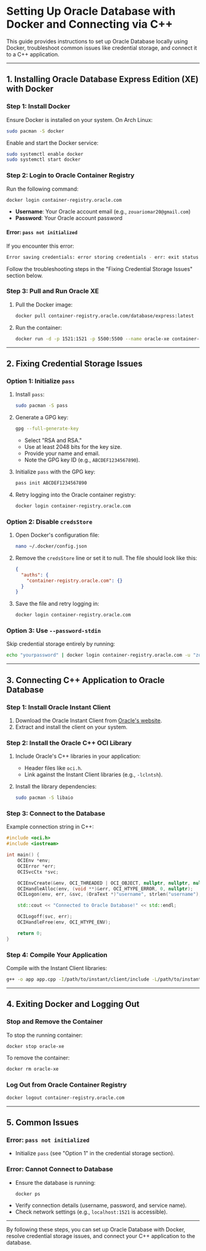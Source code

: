 # Setting Up Oracle Database with Docker and Connecting via C++

This guide provides instructions to set up Oracle Database locally using Docker, troubleshoot common issues like credential storage, and connect it to a C++ application.

---

## **1. Installing Oracle Database Express Edition (XE) with Docker**

### **Step 1: Install Docker**

Ensure Docker is installed on your system. On Arch Linux:

```bash
sudo pacman -S docker
```

Enable and start the Docker service:

```bash
sudo systemctl enable docker
sudo systemctl start docker
```

### **Step 2: Login to Oracle Container Registry**

Run the following command:

```bash
docker login container-registry.oracle.com
```

- **Username**: Your Oracle account email (e.g., `zouariomar20@gmail.com`)
- **Password**: Your Oracle account password

#### **Error: `pass not initialized`**

If you encounter this error:

```bash
Error saving credentials: error storing credentials - err: exit status 1, out: `pass not initialized`
```

Follow the troubleshooting steps in the "Fixing Credential Storage Issues" section below.

### **Step 3: Pull and Run Oracle XE**

1. Pull the Docker image:

   ```bash
   docker pull container-registry.oracle.com/database/express:latest
   ```

2. Run the container:
   ```bash
   docker run -d -p 1521:1521 -p 5500:5500 --name oracle-xe container-registry.oracle.com/database/express:latest
   ```

---

## **2. Fixing Credential Storage Issues**

### **Option 1: Initialize `pass`**

1. Install `pass`:

   ```bash
   sudo pacman -S pass
   ```

2. Generate a GPG key:

   ```bash
   gpg --full-generate-key
   ```

   - Select "RSA and RSA."
   - Use at least 2048 bits for the key size.
   - Provide your name and email.
   - Note the GPG key ID (e.g., `ABCDEF1234567890`).

3. Initialize `pass` with the GPG key:

   ```bash
   pass init ABCDEF1234567890
   ```

4. Retry logging into the Oracle container registry:
   ```bash
   docker login container-registry.oracle.com
   ```

### **Option 2: Disable `credsStore`**

1. Open Docker's configuration file:

   ```bash
   nano ~/.docker/config.json
   ```

2. Remove the `credsStore` line or set it to null. The file should look like this:

   ```json
   {
     "auths": {
       "container-registry.oracle.com": {}
     }
   }
   ```

3. Save the file and retry logging in:
   ```bash
   docker login container-registry.oracle.com
   ```

### **Option 3: Use `--password-stdin`**

Skip credential storage entirely by running:

```bash
echo "yourpassword" | docker login container-registry.oracle.com -u "zouariomar20@gmail.com" --password-stdin
```

---

## **3. Connecting C++ Application to Oracle Database**

### **Step 1: Install Oracle Instant Client**

1. Download the Oracle Instant Client from [Oracle's website](https://www.oracle.com/database/technologies/instant-client.html).
2. Extract and install the client on your system.

### **Step 2: Install the Oracle C++ OCI Library**

1. Include Oracle's C++ libraries in your application:

   - Header files like `oci.h`.
   - Link against the Instant Client libraries (e.g., `-lclntsh`).

2. Install the library dependencies:
   ```bash
   sudo pacman -S libaio
   ```

### **Step 3: Connect to the Database**

Example connection string in C++:

```cpp
#include <oci.h>
#include <iostream>

int main() {
    OCIEnv *env;
    OCIError *err;
    OCISvcCtx *svc;

    OCIEnvCreate(&env, OCI_THREADED | OCI_OBJECT, nullptr, nullptr, nullptr, nullptr, 0, nullptr);
    OCIHandleAlloc(env, (void **)&err, OCI_HTYPE_ERROR, 0, nullptr);
    OCILogon(env, err, &svc, (OraText *)"username", strlen("username"), (OraText *)"password", strlen("password"), (OraText *)"localhost/XEPDB1", strlen("localhost/XEPDB1"));

    std::cout << "Connected to Oracle Database!" << std::endl;

    OCILogoff(svc, err);
    OCIHandleFree(env, OCI_HTYPE_ENV);

    return 0;
}
```

### **Step 4: Compile Your Application**

Compile with the Instant Client libraries:

```bash
g++ -o app app.cpp -I/path/to/instant/client/include -L/path/to/instant/client/lib -lclntsh
```

---

## **4. Exiting Docker and Logging Out**

### **Stop and Remove the Container**

To stop the running container:

```bash
docker stop oracle-xe
```

To remove the container:

```bash
docker rm oracle-xe
```

### **Log Out from Oracle Container Registry**

```bash
docker logout container-registry.oracle.com
```

---

## **5. Common Issues**

### **Error: `pass not initialized`**

- Initialize `pass` (see "Option 1" in the credential storage section).

### **Error: Cannot Connect to Database**

- Ensure the database is running:
  ```bash
  docker ps
  ```
- Verify connection details (username, password, and service name).
- Check network settings (e.g., `localhost:1521` is accessible).

---

By following these steps, you can set up Oracle Database with Docker, resolve credential storage issues, and connect your C++ application to the database.
